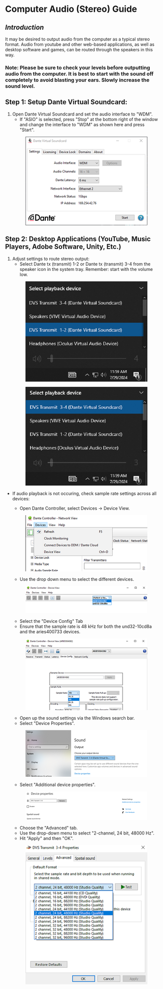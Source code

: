 # Computer Audio (Stereo) Guide

## *Introduction*
It may be desired to output audio from the computer as a typical stereo format. Audio from youtube and other web-based applications, as well as desktop software and games, can be routed through the speakers in this way.

### Note: Please be sure to check your levels before outputting audio from the computer. It is best to start with the sound off completely to avoid blasting your ears. Slowly increase the sound level.

## Step 1: Setup Dante Virtual Soundcard: 
1. Open Dante Virtual Soundcard and set the audio interface to "WDM".
   - If "ASIO" is selected, press "Stop" at the bottom right of the window and change the interface to "WDM" as shown here and press "Start".
   <p align="center">
     <img src="../images/sa/wdm.PNG" width="396" height="287" alt="Open Device">
   </p>
  
 ## Step 2: Desktop Applications (YouTube, Music Players, Adobe Software, Unity, Etc.)
1. Adjust settings to route stereo output:
   - Select Dante tx (transmit) 1-2 or Dante tx (transmit) 3-4 from the speaker icon in the system tray. Remember: start with the volume low.
   <p align="center">
     <img src="../images/sa/1-2.png" width="396" height="325" alt="Open Device">
   </p>
   <p align="center">
     <img src="../images/sa/3-4.png" width="396" height="320" alt="Open Device"></p>
   
- If audio playback is not occuring, check sample rate settings across all devices:
   - Open Dante Controller, select Devices -> Device View.

   <p align="center">
     <img src="../images/sa/device.png" width="396" height="182" alt="Open Device">
   </p>

     - Use the drop down menu to select the different devices.
   <p align="center">
     <img src="../images/sa/menu.png" width="396" height="88" alt="Open Device">
   </p>
   
     - Select the "Device Config" Tab
     - Ensure that the sample rate is 48 kHz for both the und32-10cd8a and the aries400733 devices.
   <p align="center">
     <img src="../images/sa/48.png" width="396" height="232" alt="Open Device">
   </p>

     - Open up the sound settings via the Windows search bar.
     - Select "Device Properties".
   <p align="center">
     <img src="../images/sa/setting.png" width="396" height="151" alt="Open Device">
   </p>
   
     - Select "Additional device properties".
   <p align="center">
     <img src="../images/sa/prop.png" width="396" height="92" alt="Open Device">
   </p>
   
     - Choose the "Advanced" tab.
     - Use the drop-down menu to select "2-channel, 24 bit, 48000 Hz".
     - Hit "Apply" and then "OK".
   <p align="center">
     <img src="../images/sa/apply.png" width="396" height="451" alt="Open Device">
   </p>

